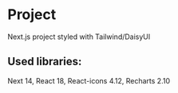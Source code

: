 # Project
Next.js project styled with Tailwind/DaisyUI
## Used libraries:
Next 14,
React 18,
React-icons 4.12,
Recharts 2.10
